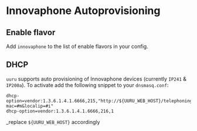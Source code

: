 # Innovaphone Autoprovisioning

## Enable flavor

Add `innovaphone` to the list of enable flavors in your config.

## DHCP

`uuru` supports auto provisioning of Innovaphone devices (currently `IP241` & `IP200a`).
To activate add the following snippet to your `dnsmasq.conf`:
```
dhcp-option=vendor:1.3.6.1.4.1.6666,215,"http://${UURU_WEB_HOST}/telephoning/innovaphone/update?mac=#m&localip=#i"
dhcp-option=vendor:1.3.6.1.4.1.6666,216,1
```

_replace `${UURU_WEB_HOST}` accordingly